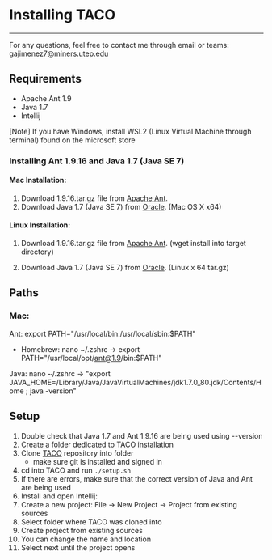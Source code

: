 # Installing TACO

****

For any questions, feel free to contact me through email or teams:
<gajimenez7@miners.utep.edu>

## Requirements

- Apache Ant 1.9
- Java 1.7
- Intellij

[Note] If you have Windows, install WSL2 (Linux Virtual Machine through terminal) found on the microsoft store

### Installing Ant 1.9.16 and Java 1.7 (Java SE 7)

#### Mac Installation:

1. Download 1.9.16.tar.gz file from [Apache Ant](https://ant.apache.org/bindownload.cgi).
2. Download Java 1.7 (Java SE 7) from [Oracle](https://www.oracle.com/java/technologies/javase/javase7-archive-downloads.html). (Mac OS X  x64)

#### Linux Installation:

1. Download 1.9.16.tar.gz file from [Apache Ant](https://ant.apache.org/bindownload.cgi). (wget install into target directory)

2. Download Java 1.7 (Java SE 7) from [Oracle](https://www.oracle.com/java/technologies/javase/javase7-archive-downloads.html). (Linux x 64 tar.gz)

## Paths

### Mac:

Ant: export PATH="/usr/local/bin:/usr/local/sbin:$PATH"

- Homebrew:  nano ~/.zshrc -> export PATH="/usr/local/opt/ant@1.9/bin:$PATH"

Java: nano ~/.zshrc -> "export JAVA_HOME=/Library/Java/JavaVirtualMachines/jdk1.7.0_80.jdk/Contents/Home ; java -version"

## Setup

1. Double check that Java 1.7 and Ant 1.9.16 are being used using --version
2. Create a folder dedicated to TACO installation
3. Clone [TACO](https://github.com/mffrias/TACO?tab=readme-ov-file) repository into folder
    - make sure git is installed and signed in
4. cd into TACO and run `./setup.sh`
5. If there are errors, make sure that the correct version of Java and Ant are being used
6. Install and open Intellij:
7. Create a new project:
    File -> New Project -> Project from existing sources
8. Select folder where TACO was cloned into
9. Create project from existing sources
10. You can change the name and location
11. Select next until the project opens
